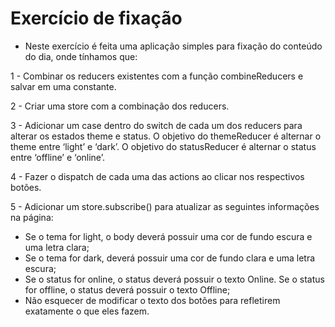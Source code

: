 # Exercício de fixação

- Neste exercício é feita uma aplicação simples para fixação do conteúdo do dia, onde tínhamos que:

1 - Combinar os reducers existentes com a função combineReducers e salvar em uma constante.

2 - Criar uma store com a combinação dos reducers.

3 - Adicionar um case dentro do switch de cada um dos reducers para alterar os estados theme e status. O objetivo do themeReducer é alternar o theme entre ‘light’ e ‘dark’. O objetivo do statusReducer é alternar o status entre ‘offline’ e ‘online’.

4 - Fazer o dispatch de cada uma das actions ao clicar nos respectivos botões.

5 - Adicionar um store.subscribe() para atualizar as seguintes informações na página:
 - Se o tema for light, o body deverá possuir uma cor de fundo escura e uma letra clara;
 - Se o tema for dark, deverá possuir uma cor de fundo clara e uma letra escura;
 - Se o status for online, o status deverá possuir o texto Online. Se o status for offline, o status deverá possuir o texto Offline;
 - Não esquecer de modificar o texto dos botões para refletirem exatamente o que eles fazem.